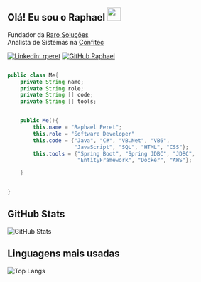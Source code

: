 <h2>Olá! Eu sou o Raphael <img src="https://media2.giphy.com/media/v1.Y2lkPTc5MGI3NjExM3JqOGttdTU3dDljbm8ybjUweWhsYWFuaGNsdXpnMnRibGtxOXpneiZlcD12MV9pbnRlcm5hbF9naWZfYnlfaWQmY3Q9Zw/oFYKw5OTZBZzVONpUh/giphy.gif" width=30></h2>

Fundador da [Raro Soluções](https://www.rarosolucoes.com.br)
</br>
Analista de Sistemas na [Confitec](https://www.confitec.com.br)

[![Linkedin: rperet](https://img.shields.io/badge/-rperet-blue?style=flat-square&logo=Linkedin&logoColor=white&link=https://www.linkedin.com/in/rperet/)](https://www.linkedin.com/in/rperet/)
[![GitHub Raphael](https://img.shields.io/github/followers/rcperet?label=follow&style=social)](https://github.com/rcperet)


```java

public class Me{
    private String name;
    private String role;
    private String [] code;
    private String [] tools;


    public Me(){
        this.name = "Raphael Peret";
        this.role = "Software Developer"
        this.code = {"Java", "C#", "VB.Net", "VB6", 
                     "JavaScript", "SQL", "HTML", "CSS"};
        this.tools = {"Spring Boot", "Spring JDBC", "JDBC", 
                      "EntityFramework", "Docker", "AWS"};

    }


}
```

## GitHub Stats
![GitHub Stats](https://github-readme-stats.vercel.app/api?username=rcperet&theme=transparent&bg_color=000&border_color=30A3DC&show_icons=true&icon_color=30A3DC&title_color=E94D5F&text_color=FFF)

## Linguagens mais usadas
![Top Langs](https://github-readme-stats-git-masterrstaa-rickstaa.vercel.app/api/top-langs/?username=rcperet&layout=compact&bg_color=000&border_color=30A3DC&title_color=E94D5F&text_color=FFF)
